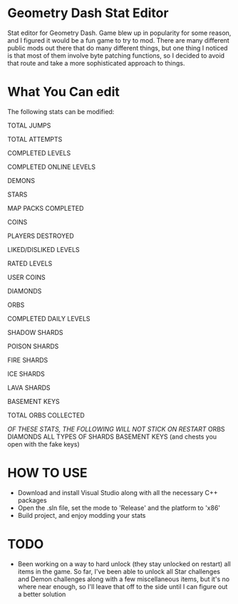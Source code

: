 # Geometry Dash Stat Editor
Stat editor for Geometry Dash. Game blew up in popularity for some reason, and I figured it would be a fun game to try to mod.
There are many different public mods out there that do many different things, but one thing I noticed is that most of them involve byte patching functions, so I decided to avoid that route and take a more sophisticated approach to things.

# What You Can edit
The following stats can be modified:

 TOTAL JUMPS
 
 TOTAL ATTEMPTS
 
 COMPLETED LEVELS
 
 COMPLETED ONLINE LEVELS
 
 DEMONS
 
 STARS
 
 MAP PACKS COMPLETED
 
 COINS
 
 PLAYERS DESTROYED
 
 LIKED/DISLIKED LEVELS
 
 RATED LEVELS
 
 USER COINS
 
 DIAMONDS
 
 ORBS
 
 COMPLETED DAILY LEVELS
 
 SHADOW SHARDS
 
 POISON SHARDS
 
 FIRE SHARDS
 
 ICE SHARDS
 
 LAVA SHARDS
 
 BASEMENT KEYS
 
 TOTAL ORBS COLLECTED
 

*OF THESE STATS, THE FOLLOWING WILL NOT STICK ON RESTART*
 ORBS
 DIAMONDS
 ALL TYPES OF SHARDS
 BASEMENT KEYS (and chests you open with the fake keys)

# HOW TO USE
- Download and install Visual Studio along with all the necessary C++ packages
- Open the .sln file, set the mode to 'Release' and the platform to 'x86'
- Build project, and enjoy modding your stats

# TODO
- Been working on a way to hard unlock (they stay unlocked on restart) all items in the game. So far, I've been able to unlock all Star challenges and Demon challenges along with a few miscellaneous items, but it's no where near enough, so I'll leave that off to the side until I can figure out a better solution
